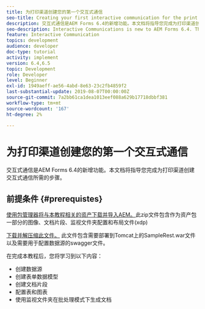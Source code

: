 ```yaml
---
title: 为打印渠道创建您的第一个交互式通信
seo-title: Creating your first interactive communication for the print channel
description: 交互式通信是AEM Forms 6.4的新增功能。本文档将指导您完成为打印渠道创建交互式通信所需的步骤。
seo-description: Interactive Communications is new to AEM Forms 6.4. This document will walk you through the steps needed to create an interactive communication for the print channel.
feature: Interactive Communication
topics: development
audience: developer
doc-type: tutorial
activity: implement
version: 6.4,6.5
topic: Development
role: Developer
level: Beginner
exl-id: 1949aeff-ae56-4abd-8e63-23c2fb4859f2
last-substantial-update: 2019-08-07T00:00:00Z
source-git-commit: 7a2bb61ca1dea1013eef088a629b17718dbbf381
workflow-type: tm+mt
source-wordcount: '167'
ht-degree: 2%

---
```


# 为打印渠道创建您的第一个交互式通信

交互式通信是AEM Forms 6.4的新增功能。本文档将指导您完成为打印渠道创建交互式通信所需的步骤。

## 前提条件 {#prerequistes}

[使用包管理器将与本教程相关的资产下载并导入AEM。](assets/gettingstartedassets.zip)此zip文件包含作为资产包一部分的图像、文档片段、监视文件夹配置和布局文件(xdp)

[下载并解压缩此文件。](assets/warfileandswaggerfile.zip) 此文件包含需要部署到Tomcat上的SampleRest.war文件以及需要用于配置数据源的swagger文件。

在完成本教程后，您将学习到以下内容：

* 创建数据源
* 创建表单数据模型
* 创建文档片段
* 配置表和图表
* 使用监视文件夹在批处理模式下生成文档
